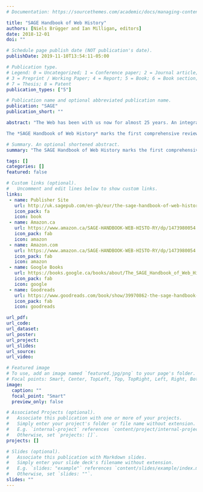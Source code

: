 ```yaml
---
# Documentation: https://sourcethemes.com/academic/docs/managing-content/

title: "SAGE Handbook of Web History"
authors: [Niels Brügger and Ian Milligan, editors]
date: 2018-12-01
doi: ""

# Schedule page publish date (NOT publication's date).
publishDate: 2019-11-10T13:54:11-05:00

# Publication type.
# Legend: 0 = Uncategorized; 1 = Conference paper; 2 = Journal article;
# 3 = Preprint / Working Paper; 4 = Report; 5 = Book; 6 = Book section;
# 7 = Thesis; 8 = Patent
publication_types: ["5"]

# Publication name and optional abbreviated publication name.
publication: "SAGE"
publication_short: ""

abstract: "The Web has been with us now for almost 25 years. An integral part of our social, cultural and political lives, ‘new media’ is simply not that new anymore. Despite the rapidly expanding archives of information at our disposal, and the recent growth of interest in web history as a field of research, the information available to us still far outstrips our understanding of how to interpret it.<br><br>

The *SAGE Handbook of Web History* marks the first comprehensive review of this subject to date. Its editors emphasise the two different forms of its study: the use of the web as an historical resource, and the web as an object of study in its own right. Bringing together all the existing knowledge of the field, with an interdisciplinary focus and an international scope, this is an incomparable resource for historians and students alike."

# Summary. An optional shortened abstract.
summary: "The SAGE Handbook of Web History marks the first comprehensive review of this subject to date. Its editors emphasise the two different forms of its study: the use of the web as an historical resource, and the web as an object of study in its own right. Bringing together all the existing knowledge of the field, with an interdisciplinary focus and an international scope, this is an incomparable resource for historians and students alike."

tags: []
categories: []
featured: false

# Custom links (optional).
#   Uncomment and edit lines below to show custom links.
links:
 - name: Publisher Site
   url: http://uk.sagepub.com/en-gb/eur/the-sage-handbook-of-web-history/book252251
   icon_pack: fa
   icon: book
 - name: Amazon.ca
   url: https://www.amazon.ca/SAGE-HANDBOOK-WEB-HISTO-RY/dp/1473980054
   icon_pack: fab
   icon: amazon
 - name: Amazon.com
   url: https://www.amazon.ca/SAGE-HANDBOOK-WEB-HISTO-RY/dp/1473980054
   icon_pack: fab
   icon: amazon
 - name: Google Books
   url: https://books.google.ca/books/about/The_SAGE_Handbook_of_Web_History.html?id=le20swEACAAJ&redir_esc=y
   icon_pack: fab
   icon: google
 - name: Goodreads
   url: https://www.goodreads.com/book/show/39970862-the-sage-handbook-of-web-history?from_search=true&qid=ANRHdj9Hl2&rank=1
   icon_pack: fab
   icon: goodreads

url_pdf:
url_code:
url_dataset:
url_poster:
url_project:
url_slides:
url_source:
url_video:

# Featured image
# To use, add an image named `featured.jpg/png` to your page's folder. 
# Focal points: Smart, Center, TopLeft, Top, TopRight, Left, Right, BottomLeft, Bottom, BottomRight.
image:
  caption: ""
  focal_point: "Smart"
  preview_only: false

# Associated Projects (optional).
#   Associate this publication with one or more of your projects.
#   Simply enter your project's folder or file name without extension.
#   E.g. `internal-project` references `content/project/internal-project/index.md`.
#   Otherwise, set `projects: []`.
projects: []

# Slides (optional).
#   Associate this publication with Markdown slides.
#   Simply enter your slide deck's filename without extension.
#   E.g. `slides: "example"` references `content/slides/example/index.md`.
#   Otherwise, set `slides: ""`.
slides: ""
---
```


